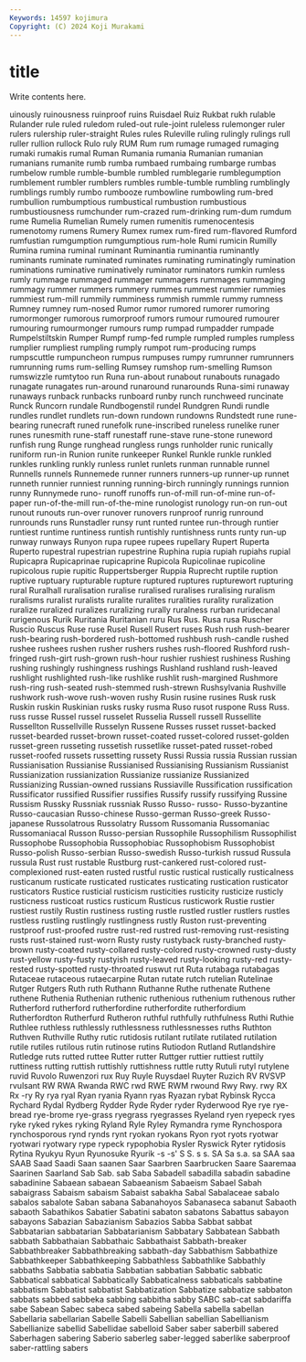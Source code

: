 ```yaml
---
Keywords: 14597 kojimura
Copyright: (C) 2024 Koji Murakami
---
```


# title

Write contents here.



uinously ruinousness ruinproof ruins Ruisdael Ruiz Rukbat rukh
rulable Rulander rule ruled ruledom ruled-out rule-joint ruleless rulemonger ruler
rulers rulership ruler-straight Rules rules Ruleville ruling rulingly rulings rull
ruller rullion rullock Rulo ruly RUM Rum rum rumage rumaged
rumaging rumaki rumakis rumal Ruman Rumania rumania Rumanian rumanian rumanians
rumanite rumb rumba rumbaed rumbaing rumbarge rumbas rumbelow rumble rumble-bumble
rumbled rumblegarie rumblegumption rumblement rumbler rumblers rumbles rumble-tumble rumbling rumblingly
rumblings rumbly rumbo rumbooze rumbowline rumbowling rum-bred rumbullion rumbumptious rumbustical
rumbustion rumbustious rumbustiousness rumchunder rum-crazed rum-drinking rum-dum rumdum rume Rumelia
Rumelian Rumely rumen rumenitis rumenocentesis rumenotomy rumens Rumery Rumex rumex
rum-fired rum-flavored Rumford rumfustian rumgumption rumgumptious rum-hole Rumi rumicin Rumilly
Rumina rumina ruminal ruminant Ruminantia ruminantia ruminantly ruminants ruminate ruminated
ruminates ruminating ruminatingly rumination ruminations ruminative ruminatively ruminator ruminators rumkin
rumless rumly rummage rummaged rummager rummagers rummages rummaging rummagy rummer
rummers rummery rummes rummest rummier rummies rummiest rum-mill rummily rumminess
rummish rummle rummy rumness Rumney rumney rum-nosed Rumor rumor rumored
rumorer rumoring rumormonger rumorous rumorproof rumors rumour rumoured rumourer rumouring
rumourmonger rumours rump rumpad rumpadder rumpade Rumpelstiltskin Rumper Rumpf rump-fed
rumple rumpled rumples rumpless rumplier rumpliest rumpling rumply rumpot rum-producing
rumps rumpscuttle rumpuncheon rumpus rumpuses rumpy rumrunner rumrunners rumrunning rums
rum-selling Rumsey rumshop rum-smelling Rumson rumswizzle rumtytoo run Runa run-about
runabout runabouts runagado runagate runagates run-around runaround runarounds Runa-simi runaway
runaways runback runbacks runboard runby runch runchweed runcinate Runck Runcorn
rundale Rundbogenstil rundel Rundgren Rundi rundle rundles rundlet rundlets run-down
rundown rundowns Rundstedt rune rune-bearing runecraft runed runefolk rune-inscribed runeless
runelike runer runes runesmith rune-staff runestaff rune-stave rune-stone runeword runfish
rung Runge runghead rungless rungs runholder runic runically runiform run-in
Runion runite runkeeper Runkel Runkle runkle runkled runkles runkling runkly
runless runlet runlets runman runnable runnel Runnells runnels Runnemede runner
runners runners-up runner-up runnet runneth runnier runniest running running-birch runningly
runnings runnion runny Runnymede runo- runoff runoffs run-of-mill run-of-mine run-of-paper
run-of-the-mill run-of-the-mine runologist runology run-on run-out runout runouts run-over runover
runovers runproof runrig runround runrounds runs Runstadler runsy runt runted
runtee run-through runtier runtiest runtime runtiness runtish runtishly runtishness runts
runty run-up runway runways Runyon rupa rupee rupees rupellary Rupert
Ruperta Ruperto rupestral rupestrian rupestrine Ruphina rupia rupiah rupiahs rupial
Rupicapra Rupicaprinae rupicaprine Rupicola Rupicolinae rupicoline rupicolous rupie rupitic Ruppertsberger
Ruppia Ruprecht ruptile ruption ruptive ruptuary rupturable rupture ruptured ruptures
rupturewort rupturing rural Ruralhall ruralisation ruralise ruralised ruralises ruralising ruralism
ruralisms ruralist ruralists ruralite ruralites ruralities rurality ruralization ruralize ruralized
ruralizes ruralizing rurally ruralness rurban ruridecanal rurigenous Rurik Ruritania Ruritanian
ruru Rus Rus. Rusa rusa Ruscher Ruscio Ruscus Ruse ruse
Rusel Rusell Rusert ruses Rush rush rush-bearer rush-bearing rush-bordered rush-bottomed
rushbush rush-candle rushed rushee rushees rushen rusher rushers rushes rush-floored
Rushford rush-fringed rush-girt rush-grown rush-hour rushier rushiest rushiness Rushing rushing
rushingly rushingness rushings Rushland rushland rush-leaved rushlight rushlighted rush-like rushlike
rushlit rush-margined Rushmore rush-ring rush-seated rush-stemmed rush-strewn Rushsylvania Rushville rushwork
rush-wove rush-woven rushy Rusin rusine rusines Rusk rusk Ruskin ruskin
Ruskinian rusks rusky rusma Ruso rusot ruspone Russ Russ. russ
russe Russel russel russelet Russelia Russell russell Russellite Russellton Russellville
Russelyn Russene Russes russet russet-backed russet-bearded russet-brown russet-coated russet-colored russet-golden
russet-green russeting russetish russetlike russet-pated russet-robed russet-roofed russets russetting russety
Russi Russia russia Russian russian Russianisation Russianise Russianised Russianising Russianism
Russianist Russianization russianization Russianize russianize Russianized Russianizing Russian-owned russians Russiaville
Russification russification Russificator russified Russifier russifies Russify russify russifying Russine
Russism Russky Russniak russniak Russo Russo- russo- Russo-byzantine Russo-caucasian Russo-chinese
Russo-german Russo-greek Russo-japanese Russolatrous Russolatry Russom Russomania Russomaniac Russomaniacal Russon
Russo-persian Russophile Russophilism Russophilist Russophobe Russophobia Russophobiac Russophobism Russophobist Russo-polish
Russo-serbian Russo-swedish Russo-turkish russud Russula russula Rust rust rustable Rustburg
rust-cankered rust-colored rust-complexioned rust-eaten rusted rustful rustic rustical rustically rusticalness
rusticanum rusticate rusticated rusticates rusticating rustication rusticator rusticators Rustice rusticial
rusticism rusticities rusticity rusticize rusticly rusticness rusticoat rustics rusticum Rusticus
rusticwork Rustie rustier rustiest rustily Rustin rustiness rusting rustle rustled
rustler rustlers rustles rustless rustling rustlingly rustlingness rustly Ruston rust-preventing
rustproof rust-proofed rustre rust-red rustred rust-removing rust-resisting rusts rust-stained rust-worn
Rusty rusty rustyback rusty-branched rusty-brown rusty-coated rusty-collared rusty-colored rusty-crowned rusty-dusty
rust-yellow rusty-fusty rustyish rusty-leaved rusty-looking rusty-red rusty-rested rusty-spotted rusty-throated ruswut
rut Ruta rutabaga rutabagas Rutaceae rutaceous rutaecarpine Rutan rutate rutch
rutelian Rutelinae Rutger Rutgers Ruth ruth Ruthann Ruthanne Ruthe ruthenate
Ruthene ruthene Ruthenia Ruthenian ruthenic ruthenious ruthenium ruthenous ruther Rutherford
rutherford rutherfordine rutherfordite rutherfordium Rutherfordton Rutherfurd Rutheron ruthful ruthfully ruthfulness
Ruthi Ruthie Ruthlee ruthless ruthlessly ruthlessness ruthlessnesses ruths Ruthton Ruthven
Ruthville Ruthy rutic rutidosis rutilant rutilate rutilated rutilation rutile rutiles
rutilous rutin rutinose rutins Rutiodon Rutland Rutlandshire Rutledge ruts rutted
ruttee Rutter rutter Ruttger ruttier ruttiest ruttily ruttiness rutting ruttish
ruttishly ruttishness ruttle rutty Rutuli rutyl rutylene ruvid Ruvolo Ruwenzori
rux Ruy Ruyle Ruysdael Ruyter Ruzich RV RVSVP rvulsant RW
RWA Rwanda RWC rwd RWE RWM rwound Rwy Rwy. rwy
RX Rx -ry Ry rya ryal Ryan ryania Ryann ryas
Ryazan rybat Rybinsk Rycca Rychard Rydal Rydberg Rydder Ryde Ryder
ryder Ryderwood Rye rye rye-bread rye-brome rye-grass ryegrass ryegrasses Ryeland
ryen ryepeck ryes ryke ryked rykes ryking Ryland Ryle Ryley
Rymandra ryme Rynchospora rynchosporous rynd rynds rynt ryokan ryokans Ryon
ryot ryots ryotwar ryotwari ryotwary rype rypeck rypophobia Rysler Ryswick
Ryter rytidosis Rytina Ryukyu Ryun Ryunosuke Ryurik -s -s' S
S. s s. SA Sa s.a. sa SAA saa SAAB
Saad Saadi Saan saanen Saar Saarbren Saarbrucken Saare Saaremaa Saarinen
Saarland Sab Sab. sab Saba Sabadell sabadilla sabadin sabadine sabadinine
Sabaean sabaean Sabaeanism Sabaeism Sabael Sabah sabaigrass Sabaism sabaism Sabaist
sabakha Sabal Sabalaceae sabalo sabalos sabalote Saban sabana Sabanahoyos Sabanaseca
sabanut Sabaoth sabaoth Sabathikos Sabatier Sabatini sabaton sabatons Sabattus sabayon
sabayons Sabazian Sabazianism Sabazios Sabba Sabbat sabbat Sabbatarian sabbatarian Sabbatarianism
Sabbatary Sabbatean Sabbath sabbath Sabbathaian Sabbathaic Sabbathaist Sabbath-breaker Sabbathbreaker Sabbathbreaking
sabbath-day Sabbathism Sabbathize Sabbathkeeper Sabbathkeeping Sabbathless Sabbathlike Sabbathly sabbaths Sabbatia
sabbatia Sabbatian sabbatian Sabbatic sabbatic Sabbatical sabbatical Sabbatically Sabbaticalness sabbaticals
sabbatine sabbatism Sabbatist sabbatist Sabbatization Sabbatize sabbatize sabbaton sabbats sabbed
sabbeka sabbing sabbitha sabby SABC sab-cat sabdariffa sabe Sabean Sabec
sabeca sabed sabeing Sabella sabella sabellan Sabellaria sabellarian Sabelle Sabelli
Sabellian sabellian Sabellianism Sabellianize sabellid Sabellidae sabelloid Saber saber saberbill
sabered Saberhagen sabering Saberio saberleg saber-legged saberlike saberproof saber-rattling sabers
